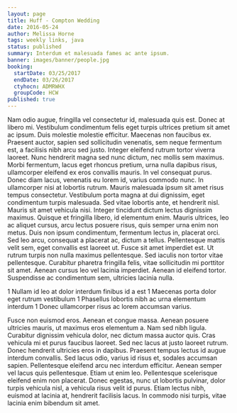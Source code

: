 ```yaml
---
layout: page
title: Huff - Compton Wedding
date: 2016-05-24
author: Melissa Horne
tags: weekly links, java
status: published
summary: Interdum et malesuada fames ac ante ipsum.
banner: images/banner/people.jpg
booking:
  startDate: 03/25/2017
  endDate: 03/26/2017
  ctyhocn: ADMRWHX
  groupCode: HCW
published: true
---
```

Nam odio augue, fringilla vel consectetur id, malesuada quis est. Donec at libero mi. Vestibulum condimentum felis eget turpis ultrices pretium sit amet ac ipsum. Duis molestie molestie efficitur. Maecenas non faucibus ex. Praesent auctor, sapien sed sollicitudin venenatis, sem neque fermentum est, a facilisis nibh arcu sed justo. Integer eleifend rutrum tortor viverra laoreet. Nunc hendrerit magna sed nunc dictum, nec mollis sem maximus. Morbi fermentum, lacus eget rhoncus pretium, urna nulla dapibus risus, ullamcorper eleifend ex eros convallis mauris. In vel consequat purus. Donec diam lacus, venenatis eu lorem id, varius commodo nunc. In ullamcorper nisi at lobortis rutrum. Mauris malesuada ipsum sit amet risus tempus consectetur. Vestibulum porta magna at dui dignissim, eget condimentum turpis malesuada. Sed vitae lobortis ante, et hendrerit nisl.
Mauris sit amet vehicula nisi. Integer tincidunt dictum lectus dignissim maximus. Quisque et fringilla libero, id elementum enim. Mauris ultrices, leo ac aliquet cursus, arcu lectus posuere risus, quis semper urna enim non metus. Duis non ipsum condimentum, fermentum lectus in, placerat orci. Sed leo arcu, consequat a placerat ac, dictum a tellus. Pellentesque mattis velit sem, eget convallis est laoreet ut. Fusce sit amet imperdiet est. Ut rutrum turpis non nulla maximus pellentesque. Sed iaculis non tortor vitae pellentesque. Curabitur pharetra fringilla felis, vitae sollicitudin mi porttitor sit amet. Aenean cursus leo vel lacinia imperdiet. Aenean id eleifend tortor. Suspendisse ac condimentum sem, ultricies lacinia nulla.

1 Nullam id leo at dolor interdum finibus id a est
1 Maecenas porta dolor eget rutrum vestibulum
1 Phasellus lobortis nibh ac urna elementum interdum
1 Donec ullamcorper risus ac lorem accumsan varius.

Fusce non euismod eros. Aenean et congue massa. Aenean posuere ultricies mauris, ut maximus eros elementum a. Nam sed nibh ligula. Curabitur dignissim vehicula dolor, nec dictum massa auctor quis. Cras vehicula mi et purus faucibus laoreet. Sed nec lacus at justo laoreet rutrum. Donec hendrerit ultricies eros in dapibus. Praesent tempus lectus id augue interdum convallis. Sed lacus odio, varius id risus et, sodales accumsan sapien.
Pellentesque eleifend arcu nec interdum efficitur. Aenean semper vel lacus quis pellentesque. Etiam ut enim leo. Pellentesque scelerisque eleifend enim non placerat. Donec egestas, nunc ut lobortis pulvinar, dolor turpis vehicula nisl, a vehicula risus velit id purus. Etiam lectus nibh, euismod at lacinia at, hendrerit facilisis lacus. In commodo nisi turpis, vitae lacinia enim bibendum sit amet.
